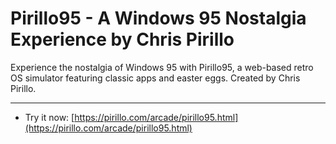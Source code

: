 
# Pirillo95 - A Windows 95 Nostalgia Experience by Chris Pirillo

Experience the nostalgia of Windows 95 with Pirillo95, a web-based retro OS simulator featuring classic apps and easter eggs. Created by Chris Pirillo.

---

* Try it now: [https://pirillo.com/arcade/pirillo95.html](https://pirillo.com/arcade/pirillo95.html)

